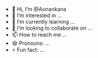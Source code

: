 - 👋 Hi, I’m @Aonankana
- 👀 I’m interested in ...
- 🌱 I’m currently learning ...
- 💞️ I’m looking to collaborate on ...
- 📫 How to reach me ...
- 😄 Pronouns: ...
- ⚡ Fun fact: ...

<!---
Aonankana/Aonankana is a ✨ special ✨ repository because its `README.md` (this file) appears on your GitHub profile.
You can click the Preview link to take a look at your changes.
--->

